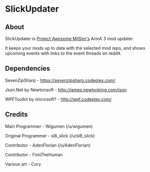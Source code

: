 SlickUpdater
============

About
-----

SlickUpdater is [Project Awesome MilSim's] ArmA 3 mod updater.

It keeps your mods up to date with the selected mod repo, and shows upcoming events with links to the event threads on reddit.

Dependencies
------------
SevenZipSharp - https://sevenzipsharp.codeplex.com/

Json.Net by Newtonsoft - http://james.newtonking.com/json

WPFToolkit by microsoft? - http://wpf.codeplex.com/

Credits
-------
Main Programmer - Wigumen (/u/wigumen)

Original Programmer - sl8_slick (/u/sl8_slick)

Contributor - AdenFlorian (/u/AdenFlorian)

Contributor - FinnTheHuman

Various art - Cory

[Project Awesome MilSim's]: https://www.reddit.com/r/projectmilsim
